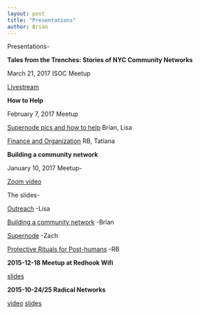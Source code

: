 ```yaml
---
layout: post
title: "Presentations"
author: Brian
---
```

Presentations-

**Tales from the Trenches: Stories of NYC Community Networks**

March 21, 2017 ISOC Meetup

[Livestream](https://livestream.com/internetsociety/trenches/images/152258146)

**How to Help**

February 7, 2017 Meetup

[Supernode pics and how to help](https://goo.gl/cNp8E5) Brian, Lisa

[Finance and Organization](http://slides.com/arebe/finance#/) RB, Tatiana

**Building a community network**

January 10, 2017 Meetup- 

[Zoom video](https://youtu.be/lLIoFtJpv-w)

The slides- 

[Outreach](https://goo.gl/qjfa5T) -Lisa

[Building a community network](https://goo.gl/K9kI7X) -Brian

[Supernode](https://goo.gl/5XLB2c) -Zach

[Protective Rituals for Post-humans](http://slides.com/arebe/protective-rituals) -RB


**2015-12-18 Meetup at Redhook Wifi**

[slides](https://prezi.com/y0hvz3fn5dwz/view/)

**2015-10-24/25 Radical Networks**

[video](https://livestream.com/internetsociety/radicalnetworks/videos/102833124) [slides](https://prezi.com/bh9c_yvoc-xw/view/)